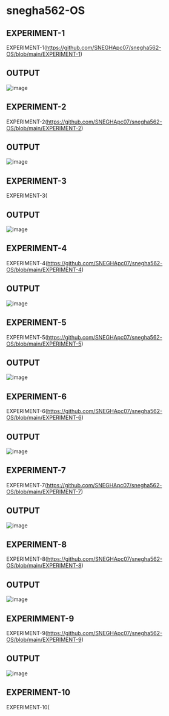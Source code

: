 # snegha562-OS
## EXPERIMENT-1
EXPERIMENT-1(https://github.com/SNEGHApc07/snegha562-OS/blob/main/EXPERIMENT-1)
## OUTPUT

![image](https://user-images.githubusercontent.com/112924718/192270157-cd264002-d5da-4734-8373-26b4ff7d5367.png)

## EXPERIMENT-2
EXPERIMENT-2(https://github.com/SNEGHApc07/snegha562-OS/blob/main/EXPERIMENT-2)
## OUTPUT

![image](https://user-images.githubusercontent.com/112924718/192270258-baf2edf4-eb1e-42e1-8f43-288a7644f3bd.png)

## EXPERIMENT-3
EXPERIMENT-3(
## OUTPUT

![image](https://user-images.githubusercontent.com/112924718/192272506-7edb4659-5935-4626-a795-64075297dc08.png)

## EXPERIMENT-4
EXPERIMENT-4(https://github.com/SNEGHApc07/snegha562-OS/blob/main/EXPERIMENT-4)
## OUTPUT

![image](https://user-images.githubusercontent.com/112924718/192316089-b9f87ede-4499-4473-a1f0-6601b98f316f.png)

## EXPERIMENT-5
EXPERIMENT-5(https://github.com/SNEGHApc07/snegha562-OS/blob/main/EXPERIMENT-5)
## OUTPUT

![image](https://user-images.githubusercontent.com/112924718/192316333-17329b23-05d9-410e-98c4-be40cc9f86c0.png)

## EXPERIMENT-6
EXPERIMENT-6(https://github.com/SNEGHApc07/snegha562-OS/blob/main/EXPERIMENT-6)
## OUTPUT

![image](https://user-images.githubusercontent.com/112924718/192316494-9a737d1b-017d-457e-8b14-31916ed1978c.png)

## EXPERIMENT-7
EXPERIMENT-7(https://github.com/SNEGHApc07/snegha562-OS/blob/main/EXPERIMENT-7)
## OUTPUT

![image](https://user-images.githubusercontent.com/112924718/192316625-4aa77b89-bf18-42b7-8da4-70ea8fef88ea.png)

## EXPERIMENT-8
EXPERIMENT-8(https://github.com/SNEGHApc07/snegha562-OS/blob/main/EXPERIMENT-8)
## OUTPUT

![image](https://user-images.githubusercontent.com/112924718/192316891-3a54c902-b1b2-4e6f-ab5b-b0dd1d8bd359.png)


## EXPERIMMENT-9
EXPERIMENT-9(https://github.com/SNEGHApc07/snegha562-OS/blob/main/EXPERIMENT-9)
## OUTPUT

![image](https://user-images.githubusercontent.com/112924718/192317029-343c2af3-03a4-464b-b8c9-0c680d39a9b5.png)


## EXPERIMENT-10
EXPERIMENT-10(


